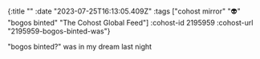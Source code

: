 {:title ""
 :date "2023-07-25T16:13:05.409Z"
 :tags ["cohost mirror" "👽" "bogos binted" "The Cohost Global Feed"]
 :cohost-id 2195959
 :cohost-url "2195959-bogos-binted-was"}

\"bogos binted?\" was in my dream last night